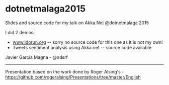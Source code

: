 # dotnetmalaga2015

Slides and source code for my talk on Akka.Net @dotnetmalaga 2015

I did 2 demos:

 - www.idorun.org -- sorry no source code for this one as it is not my own!
 - Tweets sentiment analysis using Akka.net -- source code available

Javier García Magna - @ndsrf

---

Presentation based on the work done by Roger Alsing's - https://github.com/rogeralsing/Presentations/tree/master/English
